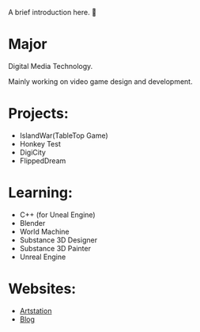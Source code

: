 <!--
**ChaelKenvin/ChaelKenvin** is a ✨ _special_ ✨ repository because its `README.md` (this file) appears on your GitHub profile.
-->

A brief introduction here. :eyes:

# Major
Digital Media Technology.

Mainly working on video game design and development.

# Projects:
* IslandWar(TableTop Game)
* Honkey Test
* DigiCity
* FlippedDream

# Learning:
* C++ (for Uneal Engine)
* Blender
* World Machine
* Substance 3D Designer
* Substance 3D Painter
* Unreal Engine

# Websites:
* [Artstation](https://www.artstation.com/chaelkenway2001)
* [Blog](https://chaelkenway.wordpress.com)
